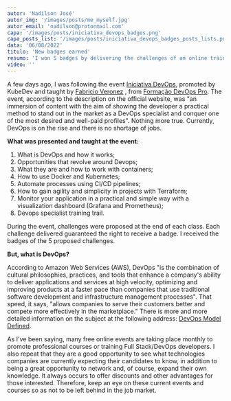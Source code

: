 ```yaml
---
autor: 'Nadilson José'
autor_img: '/images/posts/me_myself.jpg'
autor_email: 'nadilson@protonmail.com'
capa: '/images/posts/iniciativa_devops_badges.png'
capa_posts_list: '/images/posts/iniciativa_devops_badges_posts_lists.png'
data: '06/08/2022'
titulo: 'New badges earned'
resumo: 'I won 5 badges by delivering the challenges of an online training, the Iniciativa DevOps.'
video: ''
---
```


A few days ago, I was following the event [Iniciativa DevOps](https://iniciativadevops.com.br/), promoted by KubeDev and taught by [Fabricio Veronez](https://www.linkedin.com/in/fabricioveronez) , from [Formação DevOps Pro](https://www.linkedin.com/company/devopspro/). The event, according to the description on the official website, was "an immersion of content with the aim of showing the developer a practical method to stand out in the market as a DevOps specialist and conquer one of the most desired and well-paid profiles". Nothing more true. Currently, DevOps is on the rise and there is no shortage of jobs.

**What was presented and taught at the event:**

1. What is DevOps and how it works;
2. Opportunities that revolve around Devops;
3. What they are and how to work with containers;
4. How to use Docker and Kubernetes;
5. Automate processes using CI/CD pipelines;
6. How to gain agility and simplicity in projects with Terraform;
7. Monitor your application in a practical and simple way with a visualization dashboard (Grafana and Prometheus);
8. Devops specialist training trail.

During the event, challenges were proposed at the end of each class. Each challenge delivered guaranteed the right to receive a badge. I received the badges of the 5 proposed challenges.

**But, what is DevOps?**

According to Amazon Web Services (AWS), DevOps "is the combination of cultural philosophies, practices, and tools that enhance a company's ability to deliver applications and services at high velocity, optimizing and improving products at a faster pace than companies that use traditional software development and infrastructure management processes". That speed, it says, "allows companies to serve their customers better and compete more effectively in the marketplace." There is more and more detailed information on the subject at the following address: [DevOps Model Defined](https://aws.amazon.com/devops/what-is-devops/).

As I've been saying, many free online events are taking place monthly to promote professional courses or training Full Stack/DevOps developers. I also repeat that they are a good opportunity to see what technologies companies are currently expecting their candidates to know, in addition to being a great opportunity to network and, of course, expand their own knowledge. It always occurs to offer discounts and other advantages for those interested. Therefore, keep an eye on these current events and courses so as not to be left behind in the job market.
